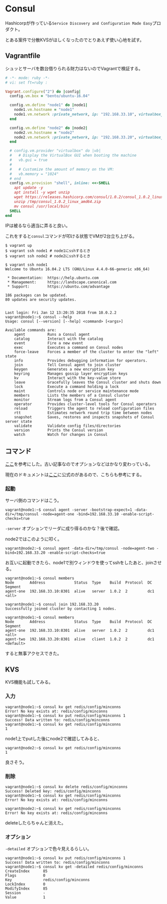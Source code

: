 # Consul

Hashicorpが作っている`Service Discovery and Configuration Made Easy`プロダクト。

とある案件で分散KVSがほしくなったのでとりあえず使い心地を試す。

## Vagrantfile

シュッとサーバを数台借りられる財力はないのでVagrantで検証する。

```ruby
# -*- mode: ruby -*-
# vi: set ft=ruby :

Vagrant.configure("2") do |config|
  config.vm.box = "bento/ubuntu-16.04"

  config.vm.define "node1" do |node1|
    node1.vm.hostname = "node1"
    node1.vm.network :private_network, ip: "192.168.33.10", virtualbox__intnet: "intnet"
  end

  config.vm.define "node2" do |node2|
    node2.vm.hostname = "node2"
    node2.vm.network :private_network, ip: "192.168.33.20", virtualbox__intnet: "intnet"
  end

  # config.vm.provider "virtualbox" do |vb|
  #   # Display the VirtualBox GUI when booting the machine
  #   vb.gui = true
  #
  #   # Customize the amount of memory on the VM:
  #   vb.memory = "1024"
  # end
  config.vm.provision "shell", inline: <<-SHELL
    apt update -y
    apt install -y wget unzip
    wget https://releases.hashicorp.com/consul/1.0.2/consul_1.0.2_linux_amd64.zip -O /tmp/consul_1.0.2_linux_amd64.zip
    unzip /tmp/consul_1.0.2_linux_amd64.zip
    mv consul /usr/local/bin/
  SHELL
end
```

IPは被るなら適当に弄ると良い。

これをすると`consul`コマンドが叩ける状態でVMが2台立ち上がる。

```
$ vagrant up
$ vagrant ssh node1 # node1にsshするとき
$ vagrant ssh node2 # node2にsshするとき
```

```
$ vagrant ssh node1
Welcome to Ubuntu 16.04.2 LTS (GNU/Linux 4.4.0-66-generic x86_64)

 * Documentation:  https://help.ubuntu.com
 * Management:     https://landscape.canonical.com
 * Support:        https://ubuntu.com/advantage

186 packages can be updated.
80 updates are security updates.


Last login: Fri Jan 12 13:20:35 2018 from 10.0.2.2
vagrant@node1:~$ consul --help
Usage: consul [--version] [--help] <command> [<args>]

Available commands are:
    agent          Runs a Consul agent
    catalog        Interact with the catalog
    event          Fire a new event
    exec           Executes a command on Consul nodes
    force-leave    Forces a member of the cluster to enter the "left" state
    info           Provides debugging information for operators.
    join           Tell Consul agent to join cluster
    keygen         Generates a new encryption key
    keyring        Manages gossip layer encryption keys
    kv             Interact with the key-value store
    leave          Gracefully leaves the Consul cluster and shuts down
    lock           Execute a command holding a lock
    maint          Controls node or service maintenance mode
    members        Lists the members of a Consul cluster
    monitor        Stream logs from a Consul agent
    operator       Provides cluster-level tools for Consul operators
    reload         Triggers the agent to reload configuration files
    rtt            Estimates network round trip time between nodes
    snapshot       Saves, restores and inspects snapshots of Consul server state
    validate       Validate config files/directories
    version        Prints the Consul version
    watch          Watch for changes in Consul
```

## コマンド

[ここ](http://pocketstudio.jp/log3/2014/04/18/what_is_consul/)を参考にした。古い記事なのでオプションなどはかなり変わっている。

現在のドキュメントは[ここ](https://www.consul.io/intro/getting-started/install.html)に公式のがあるので、こちらも参考にする。

### 起動

サーバ側のコマンドはこう。

```
vagrant@node1:~$ consul agent -server -bootstrap-expect=1 -data-dir=/tmp/consul -node=agent-one -bind=192.168.33.10 -enable-script-checks=true
```

`-server` オプションでリーダに成り得るのかな？後で確認。


node2ではこのように叩く。

```
vagrant@node2:~$ consul agent -data-dir=/tmp/consul -node=agent-two -bind=192.168.33.20 -enable-script-checks=true
```

お互いに起動できたら、node1で別ウィンドウを使ってsshをしたあと、joinさせる。

```
vagrant@node1:~$ consul members
Node       Address             Status  Type    Build  Protocol  DC   Segment
agent-one  192.168.33.10:8301  alive   server  1.0.2  2         dc1  <all>

vagrant@node1:~$ consul join 192.168.33.20
Successfully joined cluster by contacting 1 nodes.

vagrant@node1:~$ consul members
Node       Address             Status  Type    Build  Protocol  DC   Segment
agent-one  192.168.33.10:8301  alive   server  1.0.2  2         dc1  <all>
agent-two  192.168.33.20:8301  alive   client  1.0.2  2         dc1  <default>
```

すると無事アクセスできた。

## KVS

KVS機能も試してみる。

### 入力

```
vagrant@node1:~$ consul kv get redis/config/minconns
Error! No key exists at: redis/config/minconns
vagrant@node1:~$ consul kv put redis/config/minconns 1
Success! Data written to: redis/config/minconns
vagrant@node1:~$ consul kv get redis/config/minconns
1
```

node1上でputした後にnode2で確認してみると、

```
vagrant@node2:~$ consul kv get redis/config/minconns
1
```

良さそう。

### 削除

```
vagrant@node1:~$ consul kv delete redis/config/minconns
Success! Deleted key: redis/config/minconns
vagrant@node1:~$ consul kv get redis/config/minconns
Error! No key exists at: redis/config/minconns
```

```
vagrant@node2:~$ consul kv get redis/config/minconns
Error! No key exists at: redis/config/minconns
```

deleteしたらちゃんと消えた。

### オプション

`-detailed` オプションで色々見えるらしい。

```
vagrant@node1:~$ consul kv put redis/config/minconns 1
Success! Data written to: redis/config/minconns
vagrant@node1:~$ consul kv get -detailed redis/config/minconns
CreateIndex      85
Flags            0
Key              redis/config/minconns
LockIndex        0
ModifyIndex      85
Session          -
Value            1
```
